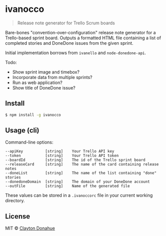 # ivanocco

> Release note generator for Trello Scrum boards

Bare-bones "convention-over-configuration" release note generator for a Trello-based sprint board. Outputs a formatted HTML
file containing a list of completed stories and DoneDone issues from the given sprint.

Initial implementation borrows from `ivanello` and `node-donedone-api`.

Todo:

- Show sprint image and timebox?
- Incorporate data from multiple sprints?
- Run as web application?
- Show title of DoneDone issue?

## Install

```sh
$ npm install -g ivanocco
```

## Usage (cli)

Command-line options:

```
--apiKey          [string]    Your Trello API key
--token           [string]    Your Trello API token
--boardId         [string]    The id of the Trello sprint board
--releaseCard     [string]    The name of the card containing release notes
--doneList        [string]    The name of the list containing "done" stories
--donedoneDomain  [string]    The domain of your DoneDone account
--outFile         [string]    Name of the generated file
```

These values can be stored in a `.ivanoccorc` file in your current working directory.

## License

MIT © [Clayton Donahue](www.ivantagehealth.com)
